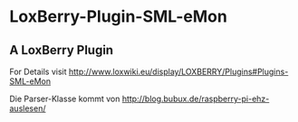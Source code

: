 # LoxBerry-Plugin-SML-eMon
A LoxBerry Plugin
-
For Details visit http://www.loxwiki.eu/display/LOXBERRY/Plugins#Plugins-SML-eMon

Die Parser-Klasse kommt von http://blog.bubux.de/raspberry-pi-ehz-auslesen/ 

